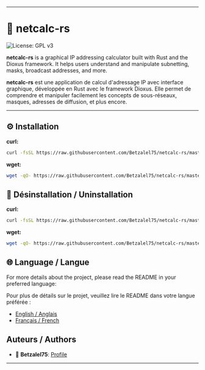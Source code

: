 
---

# 🧮 netcalc-rs

![License: GPL v3](https://img.shields.io/badge/license-GPLv3-blue)

**netcalc-rs** is a graphical IP addressing calculator built with Rust and the Dioxus framework. It helps users understand and manipulate subnetting, masks, broadcast addresses, and more.

**netcalc-rs** est une application de calcul d'adressage IP avec interface graphique, développée en Rust avec le framework Dioxus. Elle permet de comprendre et manipuler facilement les concepts de sous-réseaux, masques, adresses de diffusion, et plus encore.

---


## ⚙️ Installation

**curl:**

```bash
curl -fsSL https://raw.githubusercontent.com/Betzalel75/netcalc-rs/master/scripts/install_netcalc-rs.sh | sh
```

**wget:**

```bash
wget -qO- https://raw.githubusercontent.com/Betzalel75/netcalc-rs/master/scripts/install_netcalc-rs.sh | sh
```

## 🧹 Désinstallation / Uninstallation

**curl:**

```bash
curl -fsSL https://raw.githubusercontent.com/Betzalel75/netcalc-rs/master/scripts/uninstall_netcalc-rs.sh | sh
```

**wget:**

```bash
wget -qO- https://raw.githubusercontent.com/Betzalel75/netcalc-rs/master/scripts/uninstall_netcalc-rs.sh | sh
```

## 🌐 Language / Langue

For more details about the project, please read the README in your preferred language:

Pour plus de détails sur le projet, veuillez lire le README dans votre langue préférée :

*   [English / Anglais](README.en.md)
*   [Français / French](README.fr.md)

## Auteurs / Authors

- 👤 **Betzalel75**: [Profile](https://github.com/Betzalel75)

---
